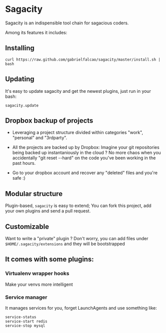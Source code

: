 # Sagacity

Sagacity is an indispensible tool chain for sagacious coders.

Among its features it includes:

## Installing

```shell
curl https://raw.github.com/gabrielfalcao/sagacity/master/install.sh | bash
```

## Updating

It's easy to update sagacity and get the newest plugins, just run in
your bash:

```shell
sagacity.update
```

## Dropbox backup of projects

* Leveraging a project structure divided within categories "work",
"personal" and "3rdparty".

* All the projects are backed up by Dropbox: Imagine your git
repositories being backed up instantaniously in the cloud ? No
more chaos when you accidentally "git reset --hard" on the code
you've been working in the past hours.

* Go to your dropbox account and recover any "deleted" files and
you're safe :)

## Modular structure

Plugin-based, `sagacity` is easy to extend; You can fork this project,
add your own plugins and send a pull request.

## Customizable

Want to write a "private" plugin ? Don't worry, you can add files
under `$HOME/.sagacity/extensions` and they will be bootstrapped


## It comes with some plugins:

### Virtualenv wrapper hooks

Make your venvs more intelligent

### Service manager

It manages services for you, forget LaunchAgents and use something like:

```shell
service-status
service-start redis
service-stop mysql
```

